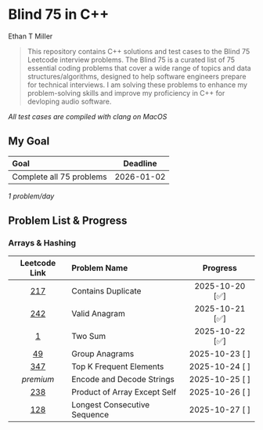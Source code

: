 # Blind 75 in C++

Ethan T Miller

> This repository contains C++ solutions and test cases to the Blind 75 Leetcode interview problems. The Blind 75 is a curated list of 75 essential coding problems that cover a wide range of topics and data structures/algorithms, designed to help software engineers prepare for technical interviews. I am solving these problems to enhance my problem-solving skills and improve my proficiency in C++ for devloping audio software.

*All test cases are compiled with clang on MacOS*

## My Goal
| **Goal**                 | **Deadline** |
|:-------------------------|:----------:|
| Complete all 75 problems | 2026-01-02 |

*1 problem/day*

## Problem List & Progress

### Arrays & Hashing
|                           Leetcode Link                            | Problem Name                 |    Progress    |
| :----------------------------------------------------------------: | :--------------------------- | :------------: |
|      [217](https://leetcode.com/problems/contains-duplicate/)      | Contains Duplicate           | 2025-10-20 [✅] |
|        [242](https://leetcode.com/problems/valid-anagram/)         | Valid Anagram                | 2025-10-21 [✅] |
|            [1](https://leetcode.com/problems/two-sum/)             | Two Sum                      | 2025-10-22 [✅] |
|        [49](https://leetcode.com/problems/group-anagrams/)         | Group Anagrams               | 2025-10-23 [ ] |
|   [347](https://leetcode.com/problems/top-k-frequent-elements/)    | Top K Frequent Elements      | 2025-10-24 [ ] |
|                             *premium*                              | Encode and Decode Strings    | 2025-10-25 [ ] |
| [238](https://leetcode.com/problems/product-of-array-except-self/) | Product of Array Except Self | 2025-10-26 [ ] |
| [128](https://leetcode.com/problems/longest-consecutive-sequence/) | Longest Consecutive Sequence | 2025-10-27 [ ] |
